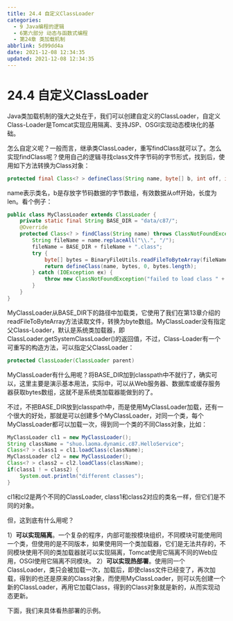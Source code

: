 ```yaml
---
title: 24.4 自定义ClassLoader
categories:
  - 9 Java编程的逻辑
  - 6第六部分 动态与函数式编程
  - 第24章 类加载机制
abbrlink: 5d99dd4a
date: 2021-12-08 12:34:35
updated: 2021-12-08 12:34:35
---
```

# 24.4 自定义ClassLoader
Java类加载机制的强大之处在于，我们可以创建自定义的ClassLoader，自定义Class-Loader是Tomcat实现应用隔离、支持JSP、OSGI实现动态模块化的基础。

怎么自定义呢？一般而言，继承类ClassLoader，重写findClass就可以了。怎么实现findClass呢？使用自己的逻辑寻找class文件字节码的字节形式，找到后，使用如下方法转换为Class对象：

```java
protected final Class<? > defineClass(String name, byte[] b, int off, int len)
```

name表示类名，b是存放字节码数据的字节数组，有效数据从off开始，长度为len。看个例子：

```java
public class MyClassLoader extends ClassLoader {
    private static final String BASE_DIR = "data/c87/";
    @Override
    protected Class<? > findClass(String name) throws ClassNotFoundException {
        String fileName = name.replaceAll("\\.", "/");
        fileName = BASE_DIR + fileName + ".class";
        try {
            byte[] bytes = BinaryFileUtils.readFileToByteArray(fileName);
            return defineClass(name, bytes, 0, bytes.length);
        } catch (IOException ex) {
            throw new ClassNotFoundException("failed to load class " + name, ex);
        }
    }
}
```

MyClassLoader从BASE_DIR下的路径中加载类，它使用了我们在第13章介绍的readFileToByteArray方法读取文件，转换为byte数组。MyClassLoader没有指定父Class-Loader，默认是系统类加载器，即ClassLoader.getSystemClassLoader()的返回值，不过，Class-Loader有一个可重写的构造方法，可以指定父ClassLoader：

```java
protected ClassLoader(ClassLoader parent)
```

MyClassLoader有什么用呢？将BASE_DIR加到classpath中不就行了，确实可以，这里主要是演示基本用法，实际中，可以从Web服务器、数据库或缓存服务器获取bytes数组，这就不是系统类加载器能做到的了。

不过，不把BASE_DIR放到classpath中，而是使用MyClassLoader加载，还有一个很大的好处，那就是可以创建多个MyClassLoader，对同一个类，每个MyClassLoader都可以加载一次，得到同一个类的不同Class对象，比如：

```java
MyClassLoader cl1 = new MyClassLoader();
String className = "shuo.laoma.dynamic.c87.HelloService";
Class<? > class1 = cl1.loadClass(className);
MyClassLoader cl2 = new MyClassLoader();
Class<? > class2 = cl2.loadClass(className);
if(class1 ! = class2) {
    System.out.println("different classes");
}
```

cl1和cl2是两个不同的ClassLoader, class1和class2对应的类名一样，但它们是不同的对象。

但，这到底有什么用呢？

1）**可以实现隔离**。一个复杂的程序，内部可能按模块组织，不同模块可能使用同一个类，但使用的是不同版本，如果使用同一个类加载器，它们是无法共存的，不同模块使用不同的类加载器就可以实现隔离，Tomcat使用它隔离不同的Web应用，OSGI使用它隔离不同模块。
2）**可以实现热部署**。使用同一个ClassLoader，类只会被加载一次，加载后，即使class文件已经变了，再次加载，得到的也还是原来的Class对象，而使用MyClassLoader，则可以先创建一个新的ClassLoader，再用它加载Class，得到的Class对象就是新的，从而实现动态更新。

下面，我们来具体看热部署的示例。
